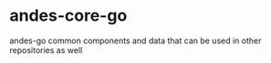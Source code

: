 # andes-core-go

andes-go common components and data that can be used in other repositories as well
